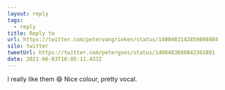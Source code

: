 ```yaml
---
layout: reply
tags:
  - reply
title: Reply to
url: https://twitter.com/petervangrieken/status/1400483142859898884
silo: twitter
tweetUrl: https://twitter.com/petergoes/status/1400483680842362881
date: 2021-06-03T16:05:11.433Z
---
```

I really like them 😄 Nice colour, pretty vocal.